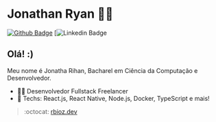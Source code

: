 # Jonathan Ryan :man_technologist:

[![Github Badge](https://img.shields.io/badge/-Github-000?style=flat-square&logo=Github&logoColor=white&link=https://github.com/RBioZ)](https://github.com/RBioZ)
[![Linkedin Badge](https://img.shields.io/badge/-LinkedIn-blue?style=flat-square&logo=Linkedin&logoColor=white&link=https://www.linkedin.com/in/jonathan-ryan-511167188/)

## Olá! :)

Meu nome é Jonatha Rihan, Bacharel em Ciência da Computação e Desenvolvedor. 

- :office_worker: Desenvolvedor Fullstack Freelancer
- :blue_heart: Techs: React.js, React Native, Node.js, Docker, TypeScript e mais!

> :octocat: [rbioz.dev](https://github.com/RBioZ)
